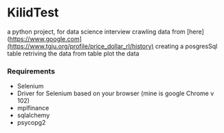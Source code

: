 # KilidTest
a python project, for data science interview
crawling data from [here](https://www.google.com](https://www.tgju.org/profile/price_dollar_rl/history)
creating a posgresSql table
retriving the data from table
plot the data

### Requirements
  - Selenium
  - Driver for Selenium based on your browser (mine is google Chrome v 102)
  - mplfinance
  - sqlalchemy
  - psycopg2


